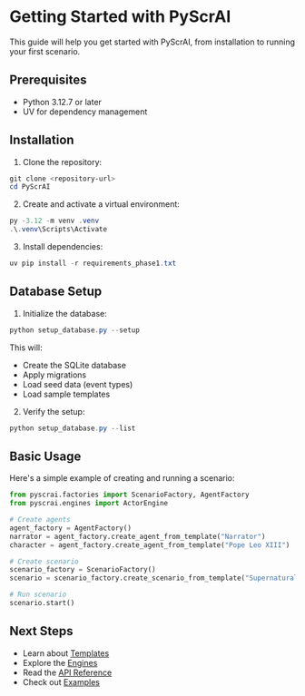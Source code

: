 # Getting Started with PyScrAI

This guide will help you get started with PyScrAI, from installation to running your first scenario.

## Prerequisites

- Python 3.12.7 or later
- UV for dependency management

## Installation

1. Clone the repository:
```powershell
git clone <repository-url>
cd PyScrAI
```

2. Create and activate a virtual environment:
```powershell
py -3.12 -m venv .venv
.\.venv\Scripts\Activate
```

3. Install dependencies:
```powershell
uv pip install -r requirements_phase1.txt
```

## Database Setup

1. Initialize the database:
```powershell
python setup_database.py --setup
```

This will:
- Create the SQLite database
- Apply migrations
- Load seed data (event types)
- Load sample templates

2. Verify the setup:
```powershell
python setup_database.py --list
```

## Basic Usage

Here's a simple example of creating and running a scenario:

```python
from pyscrai.factories import ScenarioFactory, AgentFactory
from pyscrai.engines import ActorEngine

# Create agents
agent_factory = AgentFactory()
narrator = agent_factory.create_agent_from_template("Narrator")
character = agent_factory.create_agent_from_template("Pope Leo XIII")

# Create scenario
scenario_factory = ScenarioFactory()
scenario = scenario_factory.create_scenario_from_template("Supernatural Vision Investigation")

# Run scenario
scenario.start()
```

## Next Steps

- Learn about [Templates](templates.md)
- Explore the [Engines](engines.md)
- Read the [API Reference](../api/README.md)
- Check out [Examples](../examples/README.md)
